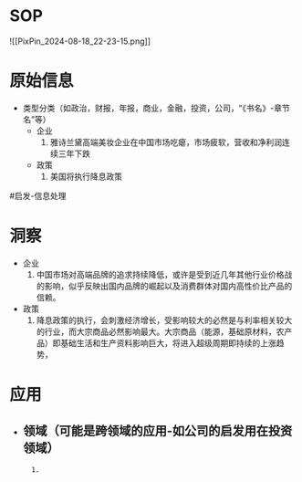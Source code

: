 # SOP

![[PixPin_2024-08-18_22-23-15.png]]

# 原始信息

- 类型分类（如政治，财报，年报，商业，金融，投资，公司，“《书名》-章节名”等）
	- 企业
		1. 雅诗兰黛高端美妆企业在中国市场吃瘪，市场疲软，营收和净利润连续三年下跌
	- 政策
		1. 美国将执行降息政策

#启发-信息处理
# 洞察

- 企业
	1. 中国市场对高端品牌的追求持续降低，或许是受到近几年其他行业价格战的影响，似乎反映出国内品牌的崛起以及消费群体对国内高性价比产品的信赖。
- 政策
	1. 降息政策的执行，会刺激经济增长，受影响较大的必然是与利率相关较大的行业，而大宗商品必然影响最大。大宗商品（能源，基础原材料，农产品）即基础生活和生产资料影响巨大，将进入超级周期即持续的上涨趋势，

# 应用

- 领域（可能是跨领域的应用-如公司的启发用在投资领域）
	- 
		1. 


